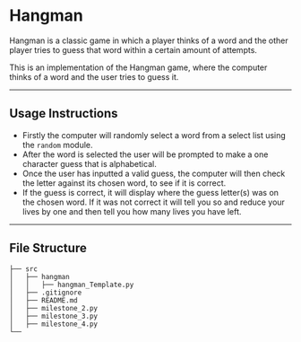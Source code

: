 # Hangman
Hangman is a classic game in which a player thinks of a word and the other player tries to guess that word within a certain amount of attempts.

This is an implementation of the Hangman game, where the computer thinks of a word and the user tries to guess it. 

---
## Usage Instructions
- Firstly the computer will randomly select a word from a select list using the ```random``` module.
- After the word is selected the user will be prompted to make a one character guess that is alphabetical.
- Once the user has inputted a valid guess, the computer will then check the letter against its chosen word, to see if it is correct.
- If the guess is correct, it will display where the guess letter(s) was on the chosen word. If it was not correct it will tell you so and reduce your lives by one and then tell you how many lives you have left.
---
## File Structure
```
├── src
│   ├── hangman
│   │   ├── hangman_Template.py
│   ├── .gitignore
│   ├── README.md
│   ├── milestone_2.py
│   ├── milestone_3.py
│   ├── milestone_4.py
└──
```
